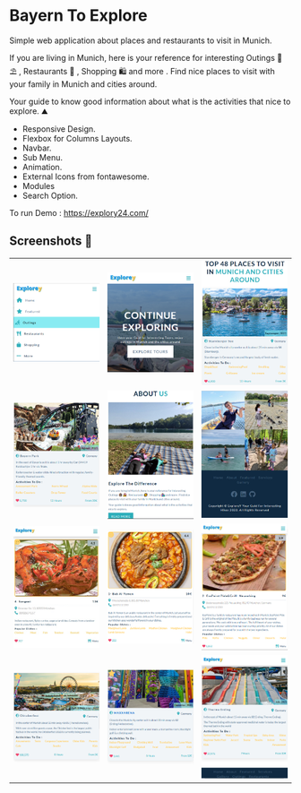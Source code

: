 # Bayern To Explore
Simple web application about places and restaurants to visit in Munich.

If you are living in Munich, here is your reference for interesting Outings 🎡 ⛱️ , Restaurants 🥘 , Shopping 🛍️ and more . Find nice places to visit with your family in Munich and cities around.

Your guide to know good information about what is the activities that nice to explore.  ⛰️

- Responsive Design. 
- Flexbox for Columns Layouts.
- Navbar. 
- Sub Menu. 
- Animation. 
- External Icons from fontawesome.  
- Modules
- Search Option.

To run Demo : https://explory24.com/

## Screenshots 🎉

<table >
 <tr>
  <td><img src='screenshots/shot1.png' width='100%' /></td>
  <td><img src='screenshots/shot2.png' width='100%' /></td>
  <td><img src='screenshots/shot3.png' width='100%' /></td>
 </tr>
 <tr>
  <td><img src='screenshots/shot4.png' width='100%' /></td>
  <td><img src='screenshots/shot5.png' width='100%' /></td>
  <td><img src='screenshots/shot6.png' width='100%' /></td>
 </tr>
  <tr>
  <td><img src='screenshots/shot7.png' width='100%' /></td>
  <td><img src='screenshots/shot8.png' width='100%' /></td>
  <td><img src='screenshots/shot9.png' width='100%' /></td>
 </tr>
  <tr>
  <td><img src='screenshots/shot10.png' width='100%' /></td>
  <td><img src='screenshots/shot11.png' width='100%' /></td>
  <td><img src='screenshots/shot12.png' width='100%' /></td>
 </tr>
</table>